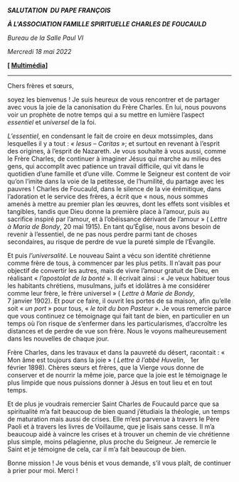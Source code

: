 ***SALUTATION  DU PAPE FRANÇOIS***

***À L'ASSOCIATION FAMILLE SPIRITUELLE CHARLES DE FOUCAULD***

*Bureau de la Salle Paul VI*

*Mercredi 18 mai 2022*

**[ [Multimédia](http://w2.vatican.va/content/francesco/fr/events/event.dir.html/content/vaticanevents/fr/2022/5/18/fam-de-foucauld.html)]**

* * *

Chers frères et sœurs,

soyez les bienvenus ! Je suis heureux de vous rencontrer et de partager avec vous la joie de la canonisation du Frère Charles. En lui, nous pouvons voir un prophète de notre temps qui a su mettre en lumière l’aspect *essentiel* et *universel* de la foi.

*L’essentiel*, en condensant le fait de croire en deux motssimples, dans lesquelles il y a tout : *« *Iesus – Caritas* »*; et surtout en revenant à l’esprit des origines, à l’esprit de Nazareth. Je vous souhaite à vous aussi, comme le Frère Charles, de continuer à imaginer Jésus qui marche au milieu des gens, qui accomplit avec patience un travail difficile, qui vit dans le quotidien d’une famille et d’une ville. Comme le Seigneur est content de voir qu’on l’imite dans la voie de la petitesse, de l’humilité, du partage avec les pauvres ! Charles de Foucauld, dans le silence de la vie érémitique, dans l’adoration et le service des frères, a écrit que « nous, nous sommes amenés à mettre au premier plan les œuvres, dont les effets sont visibles et tangibles, tandis que Dieu donne la première place à l’amour, puis au sacrifice inspiré par l’amour, et à l’obéissance dérivant de l’amour » ( *Lettre à Maria de Bondy*, 20 mai 1915). En tant qu’Église, nous avons besoin de revenir à l’essentiel, de ne pas nous perdre parmi tant de choses secondaires, au risque de perdre de vue la pureté simple de l’Évangile.

Et puis *l’universalité*. Le nouveau Saint a vécu son identité chrétienne comme frère de tous, à commencer par les plus petits. Il n’avait pas pour objectif de convertir les autres, mais de vivre l’amour gratuit de Dieu, en réalisant « *l’apostolat de la bonté* ». Il écrivait ainsi : « Je veux habituer tous les habitants chrétiens, musulmans, juifs et idolâtres à me considérer comme leur frère, le frère universel » ( *Lettre à Marie de Bondy*, 7 janvier 1902). Et pour ce faire, il ouvrit les portes de sa maison, afin qu’elle soit « *un port* » pour tous, « *le toit du bon Pasteur* ». Je vous remercie parce que vous continuez ce témoignage qui fait tant de bien, en particulier en un temps où l’on risque de s’enfermer dans les particularismes, d’accroître les distances et de perdre de vue son frère. Nous le voyons malheureusement dans les nouvelles de chaque jour.

Frère Charles, dans les travaux et dans la pauvreté du désert, racontait : « Mon âme est toujours dans la joie » ( *Lettre à l’abbé Huvelin*,   1er février 1898). Chères sœurs et frères, que la Vierge vous donne de conserver et de nourrir la même joie, parce que la joie est le témoignage le plus limpide que nous puissions donner à Jésus en tout lieu et en tout temps.

Et de plus je voudrais remercier Saint Charles de Foucauld parce que sa spiritualité m’a fait beaucoup de bien quand j’étudiais la théologie, un temps de maturation mais aussi de crises. Elle m’est parvenue à travers le Père Paoli et à travers les livres de Voillaume, que je lisais sans cesse. Il m’a beaucoup aidé à vaincre les crises et à trouver un chemin de vie chrétienne plus simple, moins pélagienne, plus proche du Seigneur. Je remercie le Saint et je témoigne de cela, car il m’a fait beaucoup de bien.

Bonne mission ! Je vous bénis et vous demande, s’il vous plaît, de continuer à prier pour moi. Merci !